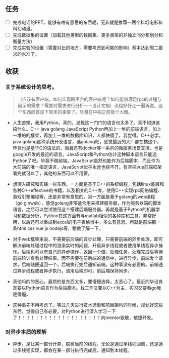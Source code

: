 ## 任务

- [ ] 完成电话的PPT。能够有啥有意思的东西呢，无非就是推荐一两个科幻电影和科幻动漫。
- [ ] 完成数据集的设置（加载其他类型的数据集、更多类型的非独立同分布划分和衡量方法）
- [ ] 完成实验的设置（需要对比的地方，需要考虑到可能的影响）基本达到周二要求的水准了。

## 收获


### 关于系统设计的思考。
> （应该有客户端，如何实现跨平台的客户端呢？如何能够满足rpc的过程与展示的需求？需要对需求进行分析----设计文档）流程好好走一遍再说。这个东西应该是下周末的事情了。尽量在中期之前做个大概。


* 人生苦短，我用Python。真的，发现这一门门的语言也太多了。真不知道该搞什么。C++ java golang JavaScript Python再加上一堆的前端语言，加上一堆的的框架，再加上一堆的数据库知识，人都快傻了。我觉得。C++必学。java golang这种系统开发语言，选golang吧，感觉最近的大厂都在搞这个，毕竟也是基于C的语法的，而且还有docker等一系列的微服务场景支撑，也是google开发的最近的语言。JavaScript和Python估计这种脚本语言只能选Python了吧。毕竟不做前端。JavaScript虽然也能作为后端脚本，而且作为大前端的唯一指定语言，JavaScript似乎永远也绕不开。有空把vue前端框架看完就可以了，其他的东西可以不用管。 
* 想深入研究和实践一些东西。一方面是基于C++的系统编程，包括linux底层和各种C++effective的书籍，以及相关的C++库，使用C++实现rpc网络编程、游戏引擎编程等，还是非常有意思的。另一方面是基于golang的web编程（go ginweb），感觉golang非常适合用来搭建服务器，作为服务器端的脚本语言，之后可以尝试使用这个搭建后端服务器。再就是基于Python的机器学习和数据分析，Python在这方面有与matlab相似的各种库和工具，非常好用，以后还可以集成到excel的电子表格当中，多么有意思。再就是前端那一条html css vue js nodejs等，稍微了解一下。
* 对于web框架来说，不需要前后端的异步处理，只需要前端的异步处理，即可解决前端处理过程中的渲染实时的问题，开启异步线程或者使用单线程异步操作。后端也可以有自己的异步操作，返回一个值，处理任务，处理完成后等待前端轮训查看处理结果。而不需要在前后端的通信中，进行异步，前端发个请求，后端随便返回一个，后端执行完后通知前端。这种事没有必要的。前端通过异步线程或者异步执行，调用后端即可，前后端保持同步。
* 真他吗的的恶心。最烦的是东西太多，要慢慢选择。太恶心了。最近的毕设肯定要以Python语言作为后端脚本。找工作又要以C++为主，实习又要看go我是傻逼。

* 这种事先不用考虑了。等过几天进行技术选型和项目架构的时候，规划好这些东西。觉得自己有必要，对Python进行深入学习一下了！！！！！！！！！！！！！！！！！！！向mentor致敬，敏捷开发。
### 对异步本质的理解
* 异步。是让某一部分计算，脱离当前的线程。无论是通过单线程回调，还是通过多线程实现，都会在某一部分执行完成后，通知到本线程。


